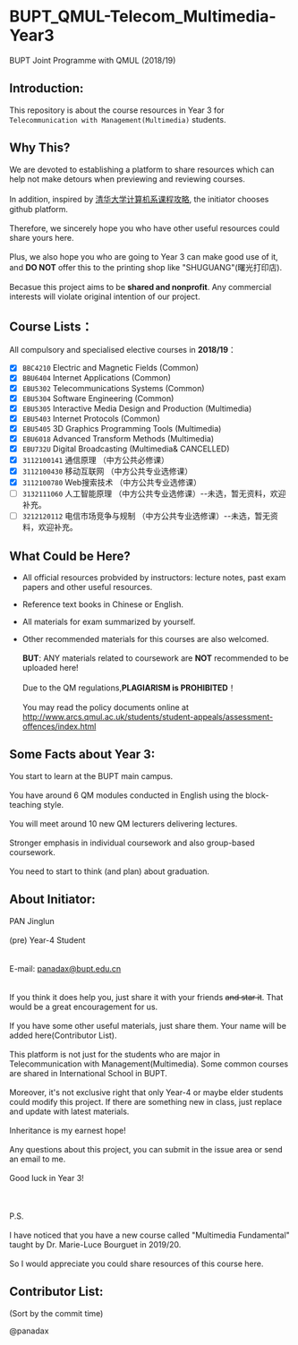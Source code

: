 # BUPT_QMUL-Telecom_Multimedia-Year3 
BUPT Joint Programme with QMUL (2018/19)

## Introduction:
This repository is about the course resources in Year 3 for `Telecommunication with Management(Multimedia)` students.

## Why This?
We are devoted to establishing a platform to share resources which can help not make detours when previewing and reviewing courses.
<br /><br /> In addition, inspired by [清华大学计算机系课程攻略](https://github.com/Salensoft/thu-cst-cracker), the initiator chooses github platform. 
<br /><br /> Therefore, we sincerely hope you who have other useful resources could share yours here.
<br /><br /> Plus, we also hope you who are going to Year 3 can make good use of it, and **DO NOT** offer this to the printing shop like "SHUGUANG"(曙光打印店).
<br /><br /> Becasue this project aims to be **shared and nonprofit**. Any commercial interests will violate original intention of our project.
## Course Lists：
All compulsory and specialised elective courses in **2018/19**：
<br /> 
- [x] `BBC4210` Electric and Magnetic Fields (Common)
- [x] `BBU6404` Internet Applications (Common)
- [x] `EBU5302` Telecommunications Systems (Common)
- [x] `EBU5304` Software Engineering (Common)
- [x] `EBU5305` Interactive Media Design and Production (Multimedia)
- [x] `EBU5403` Internet Protocols (Common)
- [x] `EBU5405` 3D Graphics Programming Tools (Multimedia)
- [x] `EBU6018` Advanced Transform Methods (Multimedia)
- [x] `EBU732U` Digital Broadcasting (Multimedia& CANCELLED)
- [x] `3112100141` 通信原理 （中方公共必修课）
- [x] `3112100430` 移动互联网 （中方公共专业选修课）
- [x] `3112100780` Web搜索技术 （中方公共专业选修课）
- [ ] `3132111060` 人工智能原理 （中方公共专业选修课）--未选，暂无资料，欢迎补充。
- [ ] `3212120112` 电信市场竞争与规制 （中方公共专业选修课）--未选，暂无资料，欢迎补充。

## What Could be Here?
-  All official resources probvided by instructors: lecture notes, past exam papers and other useful resources.

-  Reference text books in Chinese or English.

-  All materials for exam summarized by yourself.

-  Other recommended materials for this courses are also welcomed.
<br /><br /> **BUT**: ANY materials related to coursework are **NOT** recommended to be uploaded here!
<br /><br /> Due to the QM regulations,**PLAGIARISM is PROHIBITED**！
<br /><br /> You may read the policy documents online at http://www.arcs.qmul.ac.uk/students/student-appeals/assessment-offences/index.html

## Some Facts about Year 3: 
You start to learn at the BUPT main campus.
<br /><br /> You have around 6 QM modules conducted in English using the block-teaching style.
<br /><br /> You will meet around 10 new QM lecturers delivering lectures.
<br /><br /> Stronger emphasis in individual coursework and also group-based coursework.
<br /><br /> You need to start to think (and plan) about graduation.

## About Initiator: 
PAN Jinglun
<br /><br /> (pre) Year-4 Student  
<br /><br /> E-mail: panadax@bupt.edu.cn
<br /> 
<br /><br /> If you think it does help you, just share it with your friends ~~and star it~~. That would be a great encouragement for us.
<br /><br /> If you have some other useful materials, just share them. Your name will be added here(Contributor List).
<br /><br /> This platform is not just for the students who are major in Telecommunication with Management(Multimedia). Some common courses are shared in International School in BUPT. 
<br /><br /> Moreover, it's not exclusive right that only Year-4 or maybe elder students could modify this project. If there are something new in class, just replace and update with latest materials.
<br /><br /> Inheritance is my earnest hope!
<br /><br /> Any questions about this project, you can submit in the issue area or send an email to me.
<br /><br /> Good luck in Year 3!
<br /><br /> 
<br /> <br />P.S. 
<br /><br /> I have noticed that you have a new course called "Multimedia Fundamental" taught by Dr. Marie-Luce Bourguet in 2019/20.
<br /><br /> So I would appreciate you could share resources of this course here.



## Contributor List:

(Sort by the commit time)

@panadax
